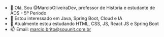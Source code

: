 - 👋 Olá, Sou @MarcioOliveiraDev, professor de História e estudante de ADS - 5º Período
- 👀 Estou interessado em Java, Spring Boot, Cloud e IA 
- 🌱 Atualmente estou estudando HTML, CSS, JS, React JS e Spring Boot
- 📫 Email: marcio.brito@souunit.com.br

